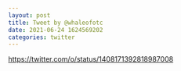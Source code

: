 ```yaml
--- 
layout: post 
title: Tweet by @whaleofotc 
date: 2021-06-24 1624569202 
categories: twitter 
--- 
```

https://twitter.com/o/status/1408171392818987008